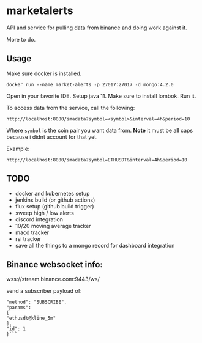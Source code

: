 # marketalerts

API and service for pulling data from binance and doing work against it.

More to do.

## Usage

Make sure docker is installed.
```
docker run --name market-alerts -p 27017:27017 -d mongo:4.2.0
```

Open in your favorite IDE. Setup java 11. Make sure to install lombok. Run it.

 

To access data from the service, call the following: 

```http://localhost:8080/smadata?symbol=<symbol>&interval=4h&period=10```

Where `symbol` is the coin pair you want data from. **Note** it must be all caps because i didnt account for that yet. 

Example: 

```
http://localhost:8080/smadata?symbol=ETHUSDT&interval=4h&period=10
```

## TODO

* docker and kubernetes setup
* jenkins build (or github actions) 
* flux setup (github build trigger)
* sweep high / low alerts
* discord integration
* 10/20 moving average tracker
* macd tracker
* rsi tracker
* save all the things to a mongo record for dashboard integration

## Binance websocket info:

wss://stream.binance.com:9443/ws/<streamName>

send a subscriber payload of:

```{
"method": "SUBSCRIBE",
"params":
[
"ethusdt@kline_5m"
],
"id": 1
}```
